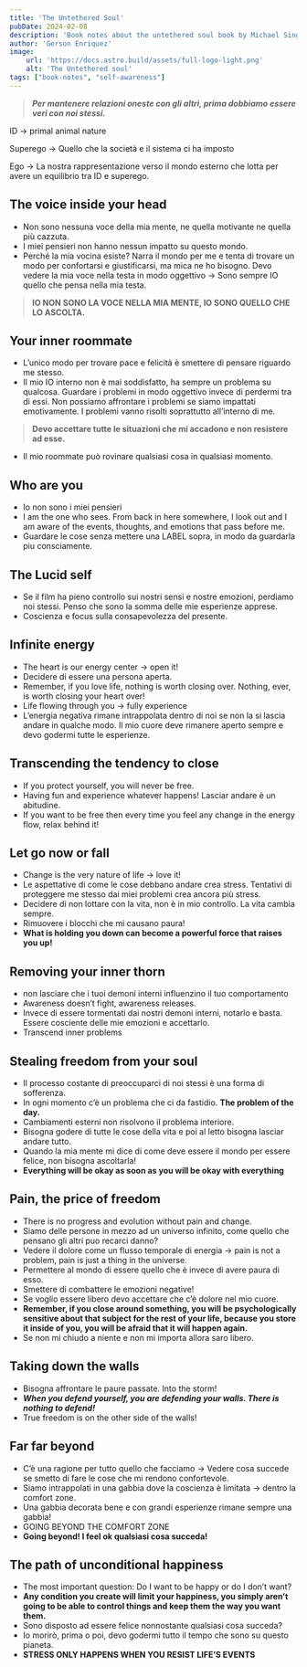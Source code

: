 ```yaml
---
title: 'The Untethered Soul'
pubDate: 2024-02-08
description: 'Book notes about the untethered soul book by Michael Singer'
author: 'Gerson Enriquez'
image:
    url: 'https://docs.astro.build/assets/full-logo-light.png'
    alt: 'The Untethered soul'
tags: ["book-notes", "self-awareness"]
---
```


> ***Per mantenere relazioni oneste con gli altri, prima dobbiamo essere veri con noi stessi.***
> 

ID → primal animal nature

Superego → Quello che la società e il sistema ci ha imposto

Ego → La nostra rappresentazione verso il mondo esterno che lotta per avere un equilibrio tra ID e superego.

## The voice inside your head

- Non sono nessuna voce della mia mente, ne quella motivante ne quella più cazzuta.
- I miei pensieri non hanno nessun impatto su questo mondo.
- Perché la mia vocina esiste? Narra il mondo per me e tenta di trovare un modo per confortarsi e giustificarsi, ma mica ne ho bisogno. Devo vedere la mia voce nella testa in modo oggettivo → Sono sempre IO quello che pensa nella mia testa.

> **IO NON SONO LA VOCE NELLA MIA MENTE, IO SONO QUELLO CHE LO ASCOLTA.**
> 

## Your inner roommate

- L’unico modo per trovare pace e felicità è smettere di pensare riguardo me stesso.
- Il mio IO interno non è mai soddisfatto, ha sempre un problema su qualcosa. Guardare i problemi in modo oggettivo invece di perdermi tra di essi. Non possiamo affrontare i problemi se siamo impattati emotivamente. I problemi vanno risolti soprattutto all’interno di me.

> **Devo accettare tutte le situazioni che mi accadono e non resistere ad esse.**
> 
- Il mio roommate può rovinare qualsiasi cosa in qualsiasi momento.

## Who are you

- Io non sono i miei pensieri
- I am the one who sees. From back in here somewhere, I look out and I am aware of the events, thoughts, and emotions that pass before me.
- Guardare le cose senza mettere una LABEL sopra, in modo da guardarla piu consciamente.

## The Lucid self

- Se il film ha pieno controllo sui nostri sensi e nostre emozioni, perdiamo noi stessi. Penso che sono la somma delle mie esperienze apprese.
- Coscienza e focus sulla consapevolezza del presente.

## Infinite energy

- The heart is our energy center → open it!
- Decidere di essere una persona aperta.
- Remember, if you love life, nothing is worth closing over. Nothing, ever, is worth closing your heart over!
- Life flowing through you → fully experience
- L’energia negativa rimane intrappolata dentro di noi se non la si lascia andare in qualche modo. Il mio cuore deve rimanere aperto sempre e devo godermi tutte le esperienze.

## Transcending the tendency to close

- If you protect yourself, you will never be free.
- Having fun and experience whatever happens! Lasciar andare è un abitudine.
- If you want to be free then every time you feel any change in the energy flow, relax behind it!

## Let go now or fall

- Change is the very nature of life → love it!
- Le aspettative di come le cose debbano andare crea stress. Tentativi di proteggere me stesso dai miei problemi crea ancora più stress.
- Decidere di non lottare con la vita, non è in mio controllo. La vita cambia sempre.
- Rimuovere i blocchi che mi causano paura!
- **What is holding you down can become a powerful force that raises you up!**

## Removing your inner thorn

- non lasciare che i tuoi demoni interni influenzino il tuo comportamento
- Awareness doesn’t fight, awareness releases.
- Invece di essere tormentati dai nostri demoni interni, notarlo e basta. Essere cosciente delle mie emozioni e accettarlo.
- Transcend inner problems

## Stealing freedom from your soul

- Il processo costante di preoccuparci di noi stessi è una forma di sofferenza.
- In ogni momento c’è un problema che ci da fastidio. **The problem of the day.**
- Cambiamenti esterni non risolvono il problema interiore.
- Bisogna godere di tutte le cose della vita e poi al letto bisogna lasciar andare tutto.
- Quando la mia mente mi dice di come deve essere il mondo per essere felice, non bisogna ascoltarla!
- **Everything will be okay as soon as you will be okay with everything**

## Pain, the price of freedom

- There is no progress and evolution without pain and change.
- Siamo delle persone in mezzo ad un universo infinito, come quello che pensano gli altri puo recarci danno?
- Vedere il dolore come un flusso temporale di energia → pain is not a problem, pain is just a thing in the universe.
- Permettere al mondo di essere quello che è invece di avere paura di esso.
- Smettere di combattere le emozioni negative!
- Se voglio essere libero devo accettare che c’è dolore nel mio cuore.
- **Remember, if you close around something, you will be psychologically sensitive about that subject for the rest of your life, because you store it inside of you, you will be afraid that it will happen again.**
- Se non mi chiudo a niente e non mi importa allora saro libero.

## Taking down the walls

- Bisogna affrontare le paure passate. Into the storm!
- ***When you defend yourself, you are defending your walls. There is nothing to defend!***
- True freedom is on the other side of the walls!

## Far far beyond

- C’è una ragione per tutto quello che facciamo → Vedere cosa succede se smetto di fare le cose che mi rendono confortevole.
- Siamo intrappolati in una gabbia dove la coscienza è limitata → dentro la comfort zone.
- Una gabbia decorata bene e con grandi esperienze rimane sempre una gabbia!
- GOING BEYOND THE COMFORT ZONE
- **Going beyond! I feel ok qualsiasi cosa succeda!**

## The path of unconditional happiness

- The most important question: Do I want to be happy or do I don’t want?
- **Any condition you create will limit your happiness, you simply aren’t going to be able to control things and keep them the way you want them.**
- Sono disposto ad essere felice nonnostante qualsiasi cosa succeda?
- Io morirò, prima o poi, devo godermi tutto il tempo che sono su questo pianeta.
- **STRESS ONLY HAPPENS WHEN YOU RESIST LIFE’S EVENTS**